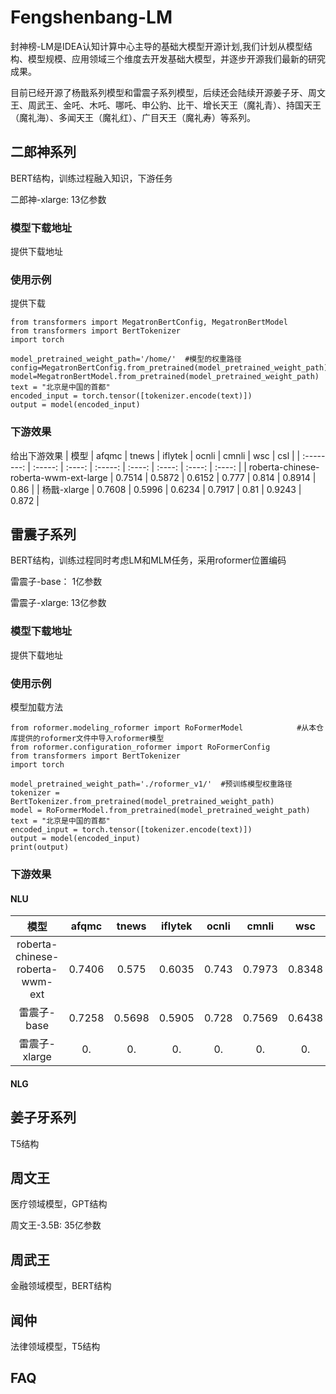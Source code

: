 # Fengshenbang-LM
封神榜-LM是IDEA认知计算中心主导的基础大模型开源计划,我们计划从模型结构、模型规模、应用领域三个维度去开发基础大模型，并逐步开源我们最新的研究成果。

目前已经开源了杨戬系列模型和雷震子系列模型，后续还会陆续开源姜子牙、周文王、周武王、金吒、木吒、哪吒、申公豹、比干、增长天王（魔礼青）、持国天王（魔礼海）、多闻天王（魔礼红）、广目天王（魔礼寿）等系列。 
  
## 二郎神系列
BERT结构，训练过程融入知识，下游任务

二郎神-xlarge: 13亿参数

### 模型下载地址
提供下载地址

### 使用示例
提供下载
```
from transformers import MegatronBertConfig, MegatronBertModel
from transformers import BertTokenizer
import torch

model_pretrained_weight_path='/home/'  #模型的权重路径
config=MegatronBertConfig.from_pretrained(model_pretrained_weight_path)
model=MegatronBertModel.from_pretrained(model_pretrained_weight_path)
text = "北京是中国的首都"
encoded_input = torch.tensor([tokenizer.encode(text)])
output = model(encoded_input)
```

### 下游效果
给出下游效果
|     模型   | afqmc    |  tnews  | iflytek    |  ocnli  |  cmnli  | wsc  | csl  |
| :--------:    | :-----:  | :----:  | :-----:   | :----: | :----: | :----: | :----: |
| roberta-chinese-roberta-wwm-ext-large | 0.7514      |   0.5872    | 0.6152      |   0.777    | 0.814    | 0.8914    | 0.86    |
| 杨戬-xlarge | 0.7608      |   0.5996    | 0.6234      |   0.7917    | 0.81    | 0.9243    | 0.872    |

## 雷震子系列
BERT结构，训练过程同时考虑LM和MLM任务，采用roformer位置编码

雷震子-base： 1亿参数

雷震子-xlarge: 13亿参数 

### 模型下载地址
提供下载地址

### 使用示例
模型加载方法

```
from roformer.modeling_roformer import RoFormerModel            #从本仓库提供的roformer文件中导入roformer模型
from roformer.configuration_roformer import RoFormerConfig
from transformers import BertTokenizer
import torch

model_pretrained_weight_path='./roformer_v1/'  #预训练模型权重路径
tokenizer = BertTokenizer.from_pretrained(model_pretrained_weight_path)
model = RoFormerModel.from_pretrained(model_pretrained_weight_path)
text = "北京是中国的首都"
encoded_input = torch.tensor([tokenizer.encode(text)])
output = model(encoded_input)
print(output)
```

### 下游效果

#### NLU

|     模型   | afqmc    |  tnews  | iflytek    |  ocnli  |  cmnli  | wsc  | csl  |
| :--------:    | :-----:  | :----:  | :-----:   | :----: | :----: | :----: | :----: |
| roberta-chinese-roberta-wwm-ext | 0.7406      |   0.575    | 0.6035      |   0.743    | 0.7973    | 0.8348    | 0.857    |
| 雷震子-base | 0.7258      |   0.5698    | 0.5905      |   0.728    | 0.7569    | 0.6438    | 0.8283    |
| 雷震子-xlarge | 0.      |   0.    | 0.     |   0.    | 0.    | 0.    | 0.    |

#### NLG



## 姜子牙系列
T5结构

## 周文王
医疗领域模型，GPT结构

周文王-3.5B: 35亿参数

## 周武王
金融领域模型，BERT结构

## 闻仲
法律领域模型，T5结构



## FAQ

